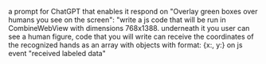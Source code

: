 a prompt for ChatGPT that enables it respond on "Overlay green boxes over humans you see on the screen": 
"write a js code that will be run in CombineWebView with dimensions 768x1388. underneath it you user can see a human 
figure, code that you will write can receive the coordinates of the recognized
hands as an array with objects with format: {x:, y:} on js event "received labeled data"
